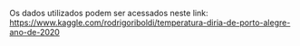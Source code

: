 Os dados utilizados podem ser acessados neste link: https://www.kaggle.com/rodrigoriboldi/temperatura-diria-de-porto-alegre-ano-de-2020
